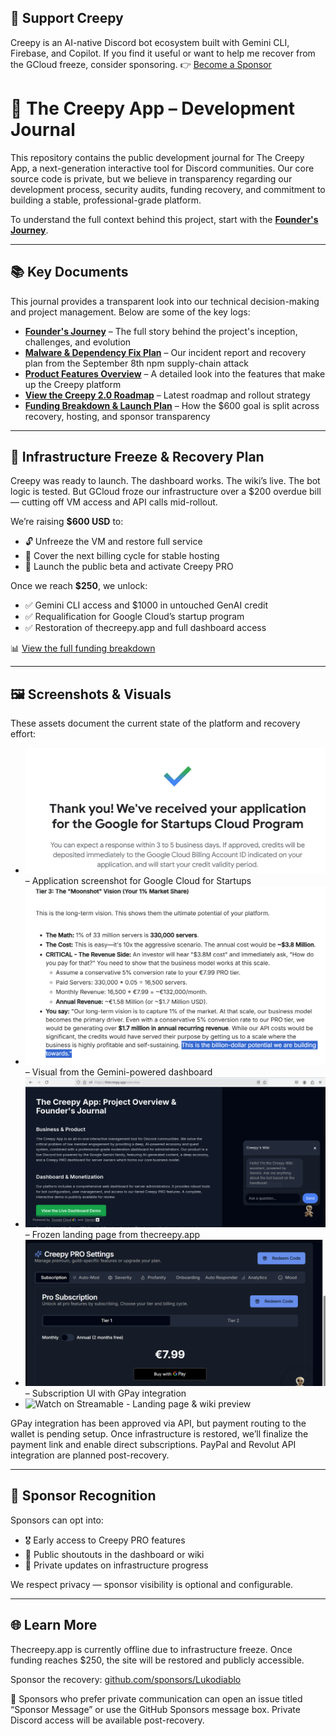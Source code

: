 ## 🙌 Support Creepy

Creepy is an AI-native Discord bot ecosystem built with Gemini CLI, Firebase, and Copilot. If you find it useful or want to help me recover from the GCloud freeze, consider sponsoring.
👉 [Become a Sponsor](https://github.com/sponsors/Lukodiablo)  

# 🧠 The Creepy App – Development Journal

This repository contains the public development journal for The Creepy App, a next-generation interactive tool for Discord communities. Our core source code is private, but we believe in transparency regarding our development process, security audits, funding recovery, and commitment to building a stable, professional-grade platform.

To understand the full context behind this project, start with the **[Founder's Journey](./FOUNDERS_JOURNEY.md)**.

---

## 📚 Key Documents

This journal provides a transparent look into our technical decision-making and project management. Below are some of the key logs:

* **[Founder's Journey](./FOUNDERS_JOURNEY.md)** – The full story behind the project's inception, challenges, and evolution  
* **[Malware & Dependency Fix Plan](./malware_fix.md)** – Our incident report and recovery plan from the September 8th npm supply-chain attack  
* **[Product Features Overview](./features.md)** – A detailed look into the features that make up the Creepy platform  
* **[View the Creepy 2.0 Roadmap](./roadmap.md)** – Latest roadmap and rollout strategy  
* **[Funding Breakdown & Launch Plan](./funding-plan.md)** – How the $600 goal is split across recovery, hosting, and sponsor transparency

---

## 💸 Infrastructure Freeze & Recovery Plan

Creepy was ready to launch. The dashboard works. The wiki’s live. The bot logic is tested. But GCloud froze our infrastructure over a $200 overdue bill — cutting off VM access and API calls mid-rollout.

We’re raising **$600 USD** to:
- 🔓 Unfreeze the VM and restore full service  
- 🧮 Cover the next billing cycle for stable hosting  
- 🚀 Launch the public beta and activate Creepy PRO

Once we reach **$250**, we unlock:
- ✅ Gemini CLI access and $1000 in untouched GenAI credit  
- ✅ Requalification for Google Cloud’s startup program  
- ✅ Restoration of thecreepy.app and full dashboard access

📊 [View the full funding breakdown](./funding-plan.md)

---

## 🖼️ Screenshots & Visuals

These assets document the current state of the platform and recovery effort:

* ![GCloud Startup Review](./gcloud_startup.png) – Application screenshot for Google Cloud for Startups  
* ![Moonshot Screenshot](./moon_shot.png) – Visual from the Gemini-powered dashboard  
* ![Live Page Overview](./overview1.png) – Frozen landing page from thecreepy.app  
* ![Creepy PRO Preview](./pro_preview..png) – Subscription UI with GPay integration
* ![Watch on Streamable](https://streamable.com/uug79z) - Landing page & wiki preview 

GPay integration has been approved via API, but payment routing to the wallet is pending setup. Once infrastructure is restored, we’ll finalize the payment link and enable direct subscriptions. PayPal and Revolut API integration are planned post-recovery.

---

## 👥 Sponsor Recognition

Sponsors can opt into:
- 🎖️ Early access to Creepy PRO features  
- 📢 Public shoutouts in the dashboard or wiki  
- 🧾 Private updates on infrastructure progress

We respect privacy — sponsor visibility is optional and configurable.

---

## 🌐 Learn More

Thecreepy.app is currently offline due to infrastructure freeze. Once funding reaches $250, the site will be restored and publicly accessible.

Sponsor the recovery: [github.com/sponsors/Lukodiablo](https://github.com/sponsors/Lukodiablo)

💬 Sponsors who prefer private communication can open an issue titled “Sponsor Message” or use the GitHub Sponsors message box. Private Discord access will be available post-recovery.
